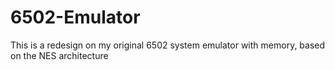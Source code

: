 # 6502-Emulator
This is a redesign on my original 6502 system emulator with memory, based on the NES architecture
